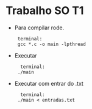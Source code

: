
# Trabalho SO T1

 - Para compilar rode.

	    terminal:
	    gcc *.c -o main -lpthread 
 
 - Executar
 
		 terminal:
		./main

 - Executar com entrar do .txt

		 terminal:
		./main < entradas.txt 
